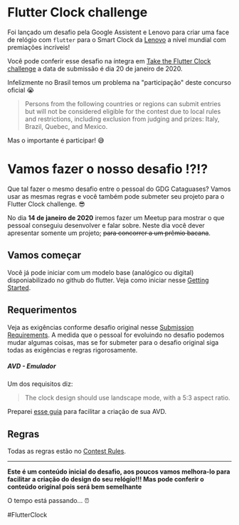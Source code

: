 # Flutter Clock challenge
Foi lançado um desafio pela Google Assistent e Lenovo para criar uma face de relógio com `flutter` para o Smart Clock da [Lenovo](https://www.lenovo.com/gb/en/smart-clock/) a nível mundial com premiações incríveis!

Você pode conferir esse desafio na íntegra em [Take the Flutter Clock challenge](https://flutter.dev/clock) a data de submissão é dia 20 de janeiro de 2020.

Infelizmente no Brasil temos um problema na "participação" deste concurso oficial :sob:
> Persons from the following countries or regions can submit entries but will not be considered eligible for the contest due to local rules and restrictions, including exclusion from judging and prizes: Italy, Brazil, Quebec, and Mexico.

Mas o importante é participar!  :sweat_smile:

# Vamos fazer o nosso desafio !?!?
Que tal fazer o mesmo desafio entre o pessoal do GDG Cataguases? Vamos usar as mesmas regras e você também pode submeter seu projeto para o Flutter Clock challenge. :sunglasses:

No dia **14 de janeiro de 2020** iremos fazer um Meetup para mostrar o que pessoal conseguiu desenvolver e falar sobre. Neste dia você dever apresentar somente um projeto; ~~para concorrer a um prêmio bacana~~.

## Vamos começar
Você já pode iniciar com um modelo base (analógico ou digital) disponiabilizado no github do flutter.
Veja como iniciar nesse [Getting Started](https://flutter.dev/clock).

## Requerimentos
Veja as exigências conforme desafio original nesse [Submission Requirements](https://flutter.dev/clock).
A medida que o pessoal for evoluindo no desafio podemos mudar algumas coisas, mas se for submeter para o desafio original siga todas as exigências e regras rigorosamente.

##### AVD - Emulador
Um dos requisitos diz:
> The clock design should use landscape mode, with a 5:3 aspect ratio.

Preparei [esse guia](avd/avd_guide.md) para facilitar a criação de sua AVD.

## Regras
Todas as regras estão no [Contest Rules](https://flutter.dev/clock).

---

**Este é um conteúdo inicial do desafio, aos poucos vamos melhora-lo para facilitar a criação do design do seu relógio!!! Mas pode conferir o conteúdo original pois será bem semelhante**

O tempo está passando... :alarm_clock:

#FlutterClock

